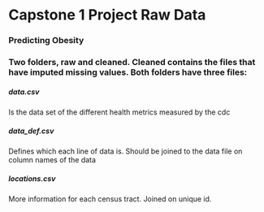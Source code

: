# Capstone 1 Project Raw Data
### Predicting Obesity

### Two folders, raw and cleaned. Cleaned contains the files that have imputed missing values. Both folders have three files:

##### data.csv
Is the data set of the different health metrics measured by the cdc

##### data_def.csv
Defines which each line of data is. Should be joined to the data file on column names of the data

##### locations.csv
More information for each census tract. Joined on unique id.
